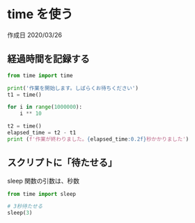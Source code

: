 # time を使う

作成日 2020/03/26

## 経過時間を記録する

```python
from time import time

print('作業を開始します。しばらくお待ちください')
t1 = time()

for i in range(1000000):
    i ** 10

t2 = time()
elapsed_time = t2 - t1
print (f'作業が終わりました。{elapsed_time:0.2f}秒かかりました')
```

## スクリプトに「待たせる」

sleep 関数の引数は、秒数

```python
from time import sleep

# 3秒待たせる
sleep(3)
```
